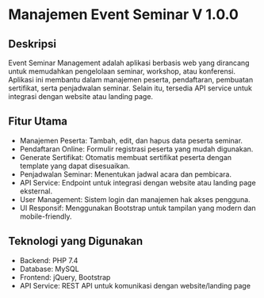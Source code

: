 # Manajemen Event Seminar V 1.0.0

## Deskripsi
Event Seminar Management adalah aplikasi berbasis web yang dirancang untuk memudahkan pengelolaan seminar, workshop, atau konferensi. Aplikasi ini membantu dalam manajemen peserta, pendaftaran, pembuatan sertifikat, serta penjadwalan seminar. Selain itu, tersedia API service untuk integrasi dengan website atau landing page.

## Fitur Utama
- Manajemen Peserta: Tambah, edit, dan hapus data peserta seminar.
- Pendaftaran Online: Formulir registrasi peserta yang mudah digunakan.
- Generate Sertifikat: Otomatis membuat sertifikat peserta dengan template yang dapat disesuaikan.
- Penjadwalan Seminar: Menentukan jadwal acara dan pembicara.
- API Service: Endpoint untuk integrasi dengan website atau landing page eksternal.
- User Management: Sistem login dan manajemen hak akses pengguna.
- UI Responsif: Menggunakan Bootstrap untuk tampilan yang modern dan mobile-friendly.

## Teknologi yang Digunakan
- Backend: PHP 7.4
- Database: MySQL
- Frontend: jQuery, Bootstrap
- API Service: REST API untuk komunikasi dengan website/landing page
